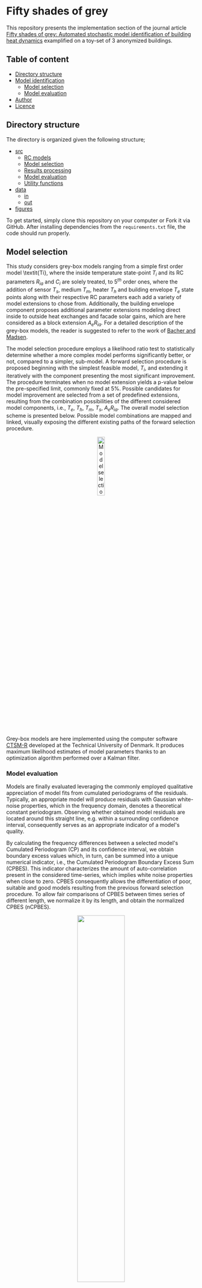 # Fifty shades of grey

This repository presents the implementation section of the journal article [Fifty shades of grey: Automated stochastic model identification of building heat dynamics](https://doi.org/10.1016/j.enbuild.2021.111195) examplified on a toy-set of 3 anonymized buildings.


## Table of content 

-   [Directory structure](#directory-structure)
-   [Model identification](#model-identification)
    -   [Model selection](#model-selection)
    -   [Model evaluation](#model-evaluation)
-   [Author](#authors)
-   [Licence](#license)


## Directory structure

The directory is organized given the following structure;
-   [src](https://github.com/JulienLeprince/fiftyshadesofgrey/tree/main/src)
    -   [RC models](https://github.com/JulienLeprince/fiftyshadesofgrey/blob/main/src/allmodels.R)
    -   [Model selection](https://github.com/JulienLeprince/fiftyshadesofgrey/blob/main/src/main1_modelselection_parallel.R)
    -   [Results processing](https://github.com/JulienLeprince/fiftyshadesofgrey/blob/main/src/main2_resultsprocessing.R)
    -   [Model evaluation](https://github.com/JulienLeprince/fiftyshadesofgrey/blob/main/src/main3_modelevaluation.R)
    -   [Utility functions](https://github.com/JulienLeprince/fiftyshadesofgrey/blob/main/src/utils.R)
-   [data](https://github.com/JulienLeprince/fiftyshadesofgrey/tree/main/src/data)
    -   [in](https://github.com/JulienLeprince/fiftyshadesofgrey/tree/main/src/data/in)
    -   [out](https://github.com/JulienLeprince/fiftyshadesofgrey/tree/main/src/data/out)
-   [figures](https://github.com/JulienLeprince/fiftyshadesofgrey/tree/main/fig)


To get started, simply clone this repository on your computer or Fork it via GitHub. After installing dependencies from  the `requirements.txt` file, the code should run properly.


## Model selection

This study considers grey-box models ranging from a simple first order model \textit{Ti}, where the inside temperature state-point $T_i$ and its RC parameters $R_{ia}$ and $C_i$ are solely treated, to 5$^{th}$ order ones, where the addition of sensor $T_s$, medium $T_m$, heater $T_h$ and building envelope $T_e$ state points along with their respective RC parameters each add a variety of model extensions to chose from. Additionally, the building envelope component proposes additional parameter extensions modeling direct inside to outside heat exchanges and facade solar gains, which are here considered as a block extension $A_eR_{ia}$.
For a detailed description of the grey-box models, the reader is suggested to refer to the work of [Bacher and Madsen](https://www.sciencedirect.com/science/article/pii/S0378778811000491).

The model selection procedure employs a likelihood ratio test to statistically determine whether a more complex model performs significantly better, or not, compared to a simpler, sub-model.
A forward selection procedure is proposed beginning with the simplest feasible model, $T_i$, and extending it iteratively with the component presenting the most significant improvement. The procedure terminates when no model extension yields a p-value below the pre-specified limit, commonly fixed at 5\%.
Possible candidates for model improvement are selected from a set of predefined extensions, resulting from the combination possibilities of the different considered model components, i.e., $T_e$, $T_h$, $T_m$, $T_s$, $A_eR_{ia}$. 
The overall model selection scheme is presented below. Possible model combinations are mapped and linked, visually exposing the different existing paths of the forward selection procedure.

<p align="center">
  <img src="https://github.com/JulienLeprince/fiftyshadesofgrey/tree/main/fig/modelselection.png" width=20% height=20% alt="Model selection"/>
</p>

Grey-box models are here implemented using the computer software [CTSM-R](http://ctsm.info/) developed at the Technical University of Denmark. It produces maximum likelihood estimates of model parameters thanks to an optimization algorithm performed over a Kalman filter.


### Model evaluation

Models are finally evaluated leveraging the commonly employed qualitative appreciation of model fits from cumulated periodograms of the residuals.
Typically, an appropriate model will produce residuals with Gaussian white-noise properties, which in the frequency domain, denotes a theoretical constant periodogram. Observing whether obtained model residuals are located around this straight line, e.g. within a surrounding confidence interval, consequently serves as an appropriate indicator of a model's quality.

By calculating the frequency differences between a selected model's Cumulated Periodogram (CP) and its confidence interval, we obtain boundary excess values which, in turn, can be summed into a unique numerical indicator, i.e., the Cumulated Periodogram Boundary Excess Sum (CPBES). This indicator characterizes the amount of auto-correlation present in the considered time-series, which implies white noise properties when close to zero. CPBES consequently allows the differentiation of poor, suitable and good models resulting from the previous forward selection procedure. To allow fair comparisons of CPBES between times series of different length, we normalize it by its length, and obtain the normalized CPBES (nCPBES).

<p align="center">
  <img src="https://github.com/JulienLeprince/fiftyshadesofgrey/tree/main/fig/nCPBES_demo_final.png" width=50% height=50%>
</p>


## Authors

**[Julien Leprince](https://github.com/JulienLeprince)**

**Prof. [Henrik Madsen](https://henrikmadsen.org/)**

**Prof. [Clayton Miller](https://github.com/cmiller8)**

**[Jaume Palmer Real](https://orbit.dtu.dk/en/persons/jaume-palmer-real)**

**[Rik van der Vlist](https://www.linkedin.com/in/rik-van-der-vlist-124b62138/)**

**Dr. [Kaustav Basu](https://www.linkedin.com/in/kaustav-basu-phd-5973311b/)**

**Prof. [Wim Zeiler](https://www.tue.nl/en/research/researchers/wim-zeiler/)**


## License

This project is licensed under the MIT License - see the [LICENSE.md](LICENSE.md) file for details